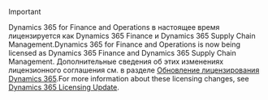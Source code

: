 > [!IMPORTANT]
> <span data-ttu-id="67b3e-101">Dynamics 365 for Finance and Operations в настоящее время лицензируется как Dynamics 365 Finance и Dynamics 365 Supply Chain Management.</span><span class="sxs-lookup"><span data-stu-id="67b3e-101">Dynamics 365 for Finance and Operations is now being licensed as Dynamics 365 Finance and Dynamics 365 Supply Chain Management.</span></span> <span data-ttu-id="67b3e-102">Дополнительные сведения об этих изменениях лицензионного соглашения см. в разделе [Обновление лицензирования Dynamics 365](https://docs.microsoft.com/dynamics365/licensing/update).</span><span class="sxs-lookup"><span data-stu-id="67b3e-102">For more information about these licensing changes, see [Dynamics 365 Licensing Update](https://docs.microsoft.com/dynamics365/licensing/update).</span></span> 
